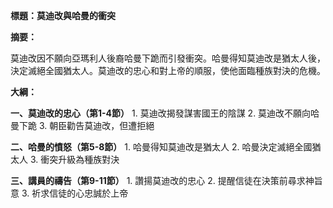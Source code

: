 **標題：莫迪改與哈曼的衝突**

**摘要：**

莫迪改因不願向亞瑪利人後裔哈曼下跪而引發衝突。哈曼得知莫迪改是猶太人後，決定滅絕全國猶太人。莫迪改的忠心和對上帝的順服，使他面臨種族對決的危機。

**大綱：**

**一、莫迪改的忠心（第1-4節）**
    1. 莫迪改揭發謀害國王的陰謀
    2. 莫迪改不願向哈曼下跪
    3. 朝臣勸告莫迪改，但遭拒絕

**二、哈曼的憤怒（第5-8節）**
    1. 哈曼得知莫迪改是猶太人
    2. 哈曼決定滅絕全國猶太人
    3. 衝突升級為種族對決

**三、講員的禱告（第9-11節）**
    1. 讚揚莫迪改的忠心
    2. 提醒信徒在決策前尋求神旨意
    3. 祈求信徒的心忠誠於上帝